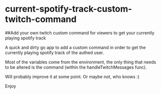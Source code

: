 # current-spotify-track-custom-twitch-command

##Add your own twitch custom command for viewers to get your currently playing spotify track

A quick and dirty go app to add a custom command in order to get the currently playing spotify track of the authed user.

Most of the variables come from the environment, the only thing that needs to be altered is the command (within the handleTwitchMessages func).

Will probably improve it at some point. Or maybe not, who knows :)

Enjoy
